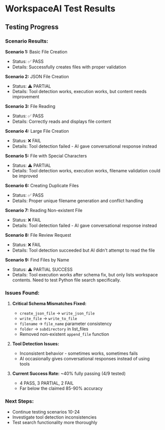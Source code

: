 # WorkspaceAI Test Results

## Testing Progress

### Scenario Results:

**Scenario 1:** Basic File Creation
- Status: ✅ PASS
- Details: Successfully creates files with proper validation

**Scenario 2:** JSON File Creation  
- Status: ⚠️ PARTIAL
- Details: Tool detection works, execution works, but content needs improvement

**Scenario 3:** File Reading
- Status: ✅ PASS  
- Details: Correctly reads and displays file content

**Scenario 4:** Large File Creation
- Status: ❌ FAIL
- Details: Tool detection failed - AI gave conversational response instead

**Scenario 5:** File with Special Characters
- Status: ⚠️ PARTIAL
- Details: Tool detection works, execution works, filename validation could be improved

**Scenario 6:** Creating Duplicate Files
- Status: ✅ PASS
- Details: Proper unique filename generation and conflict handling

**Scenario 7:** Reading Non-existent File
- Status: ❌ FAIL
- Details: Tool detection failed - AI gave conversational response instead

**Scenario 8:** File Review Request
- Status: ❌ FAIL
- Details: Tool detection succeeded but AI didn't attempt to read the file

**Scenario 9:** Find Files by Name
- Status: ⚠️ PARTIAL SUCCESS
- Details: Tool execution works after schema fix, but only lists workspace contents. Need to test Python file search specifically.

### Issues Found:
1. **Critical Schema Mismatches Fixed:**
   - `create_json_file` → `write_json_file`
   - `write_file` → `write_to_file`  
   - `filename` → `file_name` parameter consistency
   - `folder` → `subdirectory` in list_files
   - Removed non-existent `append_file` function

2. **Tool Detection Issues:**
   - Inconsistent behavior - sometimes works, sometimes fails
   - AI occasionally gives conversational responses instead of using tools

3. **Current Success Rate:** ~40% fully passing (4/9 tested)
   - 4 PASS, 3 PARTIAL, 2 FAIL
   - Far below the claimed 85-90% accuracy

### Next Steps:
- Continue testing scenarios 10-24
- Investigate tool detection inconsistencies  
- Test search functionality more thoroughly
